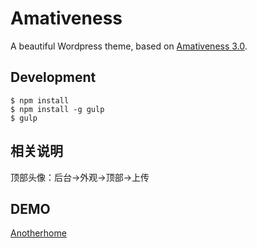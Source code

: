 # Amativeness

A beautiful Wordpress theme, based on [Amativeness 3.0](http://azfashao.com/amativeness3-0/).

## Development

```
$ npm install
$ npm install -g gulp
$ gulp
```

## 相关说明

顶部头像：后台->外观->顶部->上传

## DEMO

[Anotherhome](http://www.anotherhome.net)
